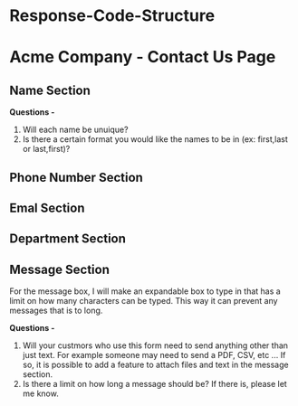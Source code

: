 # Response-Code-Structure

# Acme Company - Contact Us Page

## Name Section

  **Questions -**
  1. Will each name be unuique?
  2. Is there a certain format you would like the names to be in (ex: first,last or last,first)?
  
## Phone Number Section

## Emal Section

## Department Section

## Message Section

 For the message box, I will make an expandable box to type in that has a limit on how many characters can be typed. This way it can prevent any messages that is to long.

 **Questions -**
  1. Will your custmors who use this form need to send anything other than just text. For example someone may need to send  a PDF, CSV, etc ... If so, it is       possible to add a feature to attach files and text in the message section.
  2. Is there a limit on how long a message should be? If there is, please let me know.
